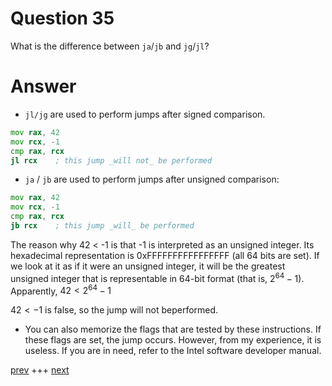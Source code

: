 
# Question 35


What is the difference between `ja`/`jb` and `jg`/`jl`?


# Answer





* ```jl/jg``` are used to perform jumps after signed comparison.


```asm
mov rax, 42
mov rcx, -1
cmp rax, rcx
jl rcx    ; this jump _will not_ be performed
```

* ```ja``` / ```jb``` are used to perform jumps after unsigned comparison:

```asm
mov rax, 42
mov rcx, -1
cmp rax, rcx
jb rcx    ; this jump _will_ be performed
```

The reason why 42 < -1  is that -1 is interpreted as an unsigned integer.
Its hexadecimal representation is 0xFFFFFFFFFFFFFFFF (all 64 bits are set).
If we look at it as if it were an unsigned integer, it will be the greatest
unsigned integer that is representable in 64-bit format (that is, $2^64-1$).
Apparently, $42 < 2^64-1$

$42 < -1$ is false, so the jump will not beperformed.
* You can also memorize the flags that are tested by these instructions. If these
flags are set, the jump occurs. However, from my experience, it is useless. If you are in need, refer to the Intel software developer manual.





[prev](034.md) +++ [next](036.md)
